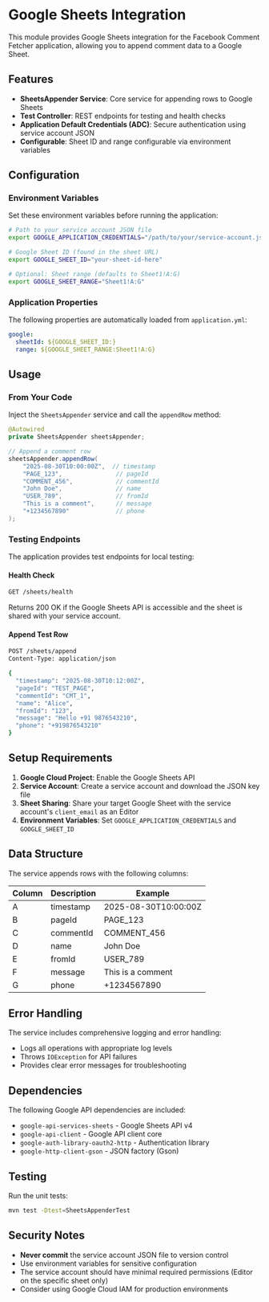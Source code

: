 # Google Sheets Integration

This module provides Google Sheets integration for the Facebook Comment Fetcher application, allowing you to append comment data to a Google Sheet.

## Features

- **SheetsAppender Service**: Core service for appending rows to Google Sheets
- **Test Controller**: REST endpoints for testing and health checks
- **Application Default Credentials (ADC)**: Secure authentication using service account JSON
- **Configurable**: Sheet ID and range configurable via environment variables

## Configuration

### Environment Variables

Set these environment variables before running the application:

```bash
# Path to your service account JSON file
export GOOGLE_APPLICATION_CREDENTIALS="/path/to/your/service-account.json"

# Google Sheet ID (found in the sheet URL)
export GOOGLE_SHEET_ID="your-sheet-id-here"

# Optional: Sheet range (defaults to Sheet1!A:G)
export GOOGLE_SHEET_RANGE="Sheet1!A:G"
```

### Application Properties

The following properties are automatically loaded from `application.yml`:

```yaml
google:
  sheetId: ${GOOGLE_SHEET_ID:}
  range: ${GOOGLE_SHEET_RANGE:Sheet1!A:G}
```

## Usage

### From Your Code

Inject the `SheetsAppender` service and call the `appendRow` method:

```java
@Autowired
private SheetsAppender sheetsAppender;

// Append a comment row
sheetsAppender.appendRow(
    "2025-08-30T10:00:00Z",  // timestamp
    "PAGE_123",               // pageId
    "COMMENT_456",            // commentId
    "John Doe",               // name
    "USER_789",               // fromId
    "This is a comment",      // message
    "+1234567890"             // phone
);
```

### Testing Endpoints

The application provides test endpoints for local testing:

#### Health Check
```bash
GET /sheets/health
```
Returns 200 OK if the Google Sheets API is accessible and the sheet is shared with your service account.

#### Append Test Row
```bash
POST /sheets/append
Content-Type: application/json

{
  "timestamp": "2025-08-30T10:12:00Z",
  "pageId": "TEST_PAGE",
  "commentId": "CMT_1",
  "name": "Alice",
  "fromId": "123",
  "message": "Hello +91 9876543210",
  "phone": "+919876543210"
}
```

## Setup Requirements

1. **Google Cloud Project**: Enable the Google Sheets API
2. **Service Account**: Create a service account and download the JSON key file
3. **Sheet Sharing**: Share your target Google Sheet with the service account's `client_email` as an Editor
4. **Environment Variables**: Set `GOOGLE_APPLICATION_CREDENTIALS` and `GOOGLE_SHEET_ID`

## Data Structure

The service appends rows with the following columns:

| Column | Description | Example |
|--------|-------------|---------|
| A | timestamp | 2025-08-30T10:00:00Z |
| B | pageId | PAGE_123 |
| C | commentId | COMMENT_456 |
| D | name | John Doe |
| E | fromId | USER_789 |
| F | message | This is a comment |
| G | phone | +1234567890 |

## Error Handling

The service includes comprehensive logging and error handling:
- Logs all operations with appropriate log levels
- Throws `IOException` for API failures
- Provides clear error messages for troubleshooting

## Dependencies

The following Google API dependencies are included:
- `google-api-services-sheets` - Google Sheets API v4
- `google-api-client` - Google API client core
- `google-auth-library-oauth2-http` - Authentication library
- `google-http-client-gson` - JSON factory (Gson)

## Testing

Run the unit tests:
```bash
mvn test -Dtest=SheetsAppenderTest
```

## Security Notes

- **Never commit** the service account JSON file to version control
- Use environment variables for sensitive configuration
- The service account should have minimal required permissions (Editor on the specific sheet only)
- Consider using Google Cloud IAM for production environments
